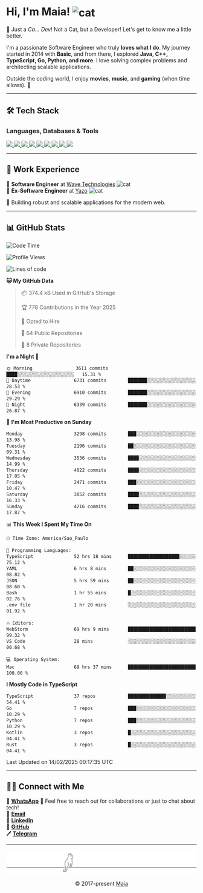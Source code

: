 <h1 align="left">Hi, I'm Maia! 
<img src="https://emojis.slackmojis.com/emojis/images/1643509834/36299/black-cat.gif?1643509834" width="50" height="60" align="center" alt="cat"/>
</h1>

🎩 Just a *Ca... Dev*! Not a Cat, but a Developer! Let's get to know me a little better.

I'm a passionate Software Engineer who truly **loves what I do**. My journey started in 2014 with **Basic**, and from there, I explored **Java, C++, TypeScript, Go, Python, and more**. I love solving complex problems and architecting scalable applications.

Outside the coding world, I enjoy **movies**, **music**, and **gaming** (when time allows). 🚀

---

## 🛠️ Tech Stack

### Languages, Databases & Tools
<p>
  <a href="https://www.typescriptlang.org">
    <img src="https://skillicons.dev/icons?i=ts" />
  </a>
  <a href="https://go.dev">
    <img src="https://skillicons.dev/icons?i=go" />
  </a>
  <a href="https://www.python.org">
    <img src="https://skillicons.dev/icons?i=python" />
  </a>
  <a href="https://gradle.org">
    <img src="https://skillicons.dev/icons?i=gradle" />
  </a>
  <a href="https://redis.io">
    <img src="https://skillicons.dev/icons?i=redis" />
  </a>
  <a href="https://www.mongodb.com">
    <img src="https://skillicons.dev/icons?i=mongodb" />
  </a>
  <a href="https://nodejs.org">
    <img src="https://skillicons.dev/icons?i=nodejs" />
  </a>
  <a href="https://www.javascript.com">
    <img src="https://skillicons.dev/icons?i=js" />
  </a>
  <a href="https://www.docker.com">
    <img src="https://skillicons.dev/icons?i=docker" />
  </a>
</p>

---

## 💼 Work Experience

🔹 **Software Engineer** at [Wave Technologies](https://www.linkedin.com/company/wave-technologies-oficial/)   <img src="https://media.giphy.com/media/WUlplcMpOCEmTGBtBW/giphy.gif" width="30" alt="cat"> <br>
🔹 **Ex-Software Engineer** at [Yazo](https://yazo.com.br/) <img src="https://media.giphy.com/media/WUlplcMpOCEmTGBtBW/giphy.gif" width="30" alt="cat"> <br>

🚀 Building robust and scalable applications for the modern web.

---

## 📊 GitHub Stats

<!--START_SECTION:waka-->
![Code Time](http://img.shields.io/badge/Code%20Time-5%2C287%20hrs-blue)

![Profile Views](http://img.shields.io/badge/Profile%20Views-19-blue)

![Lines of code](https://img.shields.io/badge/From%20Hello%20World%20I%27ve%20Written-8.1%20million%20lines%20of%20code-blue)

**🐱 My GitHub Data** 

> 📦 374.4 kB Used in GitHub's Storage 
 > 
> 🏆 778 Contributions in the Year 2025
 > 
> 💼 Opted to Hire
 > 
> 📜 64 Public Repositories 
 > 
> 🔑 8 Private Repositories 
 > 
**I'm a Night 🦉** 

```text
🌞 Morning                3611 commits        ████░░░░░░░░░░░░░░░░░░░░░   15.31 % 
🌆 Daytime                6731 commits        ███████░░░░░░░░░░░░░░░░░░   28.53 % 
🌃 Evening                6910 commits        ███████░░░░░░░░░░░░░░░░░░   29.29 % 
🌙 Night                  6339 commits        ███████░░░░░░░░░░░░░░░░░░   26.87 % 
```
📅 **I'm Most Productive on Sunday** 

```text
Monday                   3298 commits        ███░░░░░░░░░░░░░░░░░░░░░░   13.98 % 
Tuesday                  2196 commits        ██░░░░░░░░░░░░░░░░░░░░░░░   09.31 % 
Wednesday                3536 commits        ████░░░░░░░░░░░░░░░░░░░░░   14.99 % 
Thursday                 4022 commits        ████░░░░░░░░░░░░░░░░░░░░░   17.05 % 
Friday                   2471 commits        ███░░░░░░░░░░░░░░░░░░░░░░   10.47 % 
Saturday                 3852 commits        ████░░░░░░░░░░░░░░░░░░░░░   16.33 % 
Sunday                   4216 commits        ████░░░░░░░░░░░░░░░░░░░░░   17.87 % 
```


📊 **This Week I Spent My Time On** 

```text
🕑︎ Time Zone: America/Sao_Paulo

💬 Programming Languages: 
TypeScript               52 hrs 18 mins      ███████████████████░░░░░░   75.12 % 
YAML                     6 hrs 8 mins        ██░░░░░░░░░░░░░░░░░░░░░░░   08.82 % 
JSON                     5 hrs 59 mins       ██░░░░░░░░░░░░░░░░░░░░░░░   08.60 % 
Bash                     1 hr 55 mins        █░░░░░░░░░░░░░░░░░░░░░░░░   02.76 % 
.env file                1 hr 20 mins        ░░░░░░░░░░░░░░░░░░░░░░░░░   01.92 % 

🔥 Editors: 
WebStorm                 69 hrs 9 mins       █████████████████████████   99.32 % 
VS Code                  28 mins             ░░░░░░░░░░░░░░░░░░░░░░░░░   00.68 % 

💻 Operating System: 
Mac                      69 hrs 37 mins      █████████████████████████   100.00 % 
```

**I Mostly Code in TypeScript** 

```text
TypeScript               37 repos            ██████████████░░░░░░░░░░░   54.41 % 
Go                       7 repos             ███░░░░░░░░░░░░░░░░░░░░░░   10.29 % 
Python                   7 repos             ███░░░░░░░░░░░░░░░░░░░░░░   10.29 % 
Kotlin                   3 repos             █░░░░░░░░░░░░░░░░░░░░░░░░   04.41 % 
Rust                     3 repos             █░░░░░░░░░░░░░░░░░░░░░░░░   04.41 % 
```




 Last Updated on 14/02/2025 00:17:35 UTC
<!--END_SECTION:waka-->

---

## 👯‍👨 Connect with Me
📱 **[WhatsApp](https://wa.me/+5515997204738)**
💬 Feel free to reach out for collaborations or just to chat about tech!  
📧 **[Email](mailto:gabrielmaialva33@gmail.com)**  
🔗 **[LinkedIn](https://www.linkedin.com/in/gabriel-maia-183984239)**  
🐙 **[GitHub](https://github.com/gabrielmaialva33)**  
🖊 **[Telegram](https://t.me/sr_mrootx)**

---

<p align="center"><img src="https://raw.githubusercontent.com/gabrielmaialva33/gabrielmaialva33/master/assets/gray0_ctp_on_line.svg?sanitize=true" /></p>
<p align="center">&copy; 2017-present <a href="https://github.com/gabrielmaialva33/" target="_blank">Maia</a></p>
